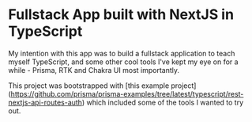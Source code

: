 # Fullstack App built with NextJS in TypeScript

My intention with this app was to build a fullstack application to teach myself TypeScript, and some other cool tools I've kept my eye on for a while - Prisma, RTK and Chakra UI most importantly.

This project was bootstrapped with [this example project] (https://github.com/prisma/prisma-examples/tree/latest/typescript/rest-nextjs-api-routes-auth) which included some of the tools I wanted to try out.

